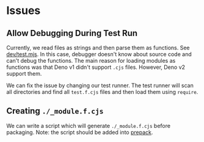 # Issues

## Allow Debugging During Test Run

Currently, we read files as strings and then parse them as functions. See [dev/test.mjs](dev/test.mjs). In this case, debugger doesn't know about source code and can't debug the functions. The main reason for loading modules as functions was that Deno v1 didn't support `.cjs` files. However, Deno v2 support them.

We can fix the issue by changing our test runner. The test runner will scan all directories and find all `test.f.cjs` files and then load them using `require`.

## Creating `./_module.f.cjs`

We can write a script which will generate `./_module.f.cjs` before packaging. Note: the script should be added into [prepack](https://docs.npmjs.com/cli/v8/using-npm/scripts#pre--post-scripts).
